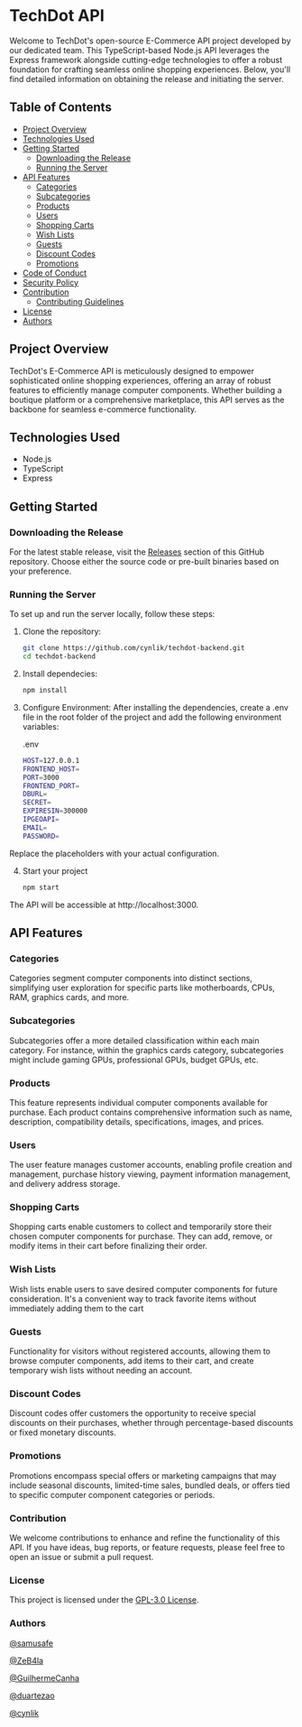 # TechDot API

Welcome to TechDot's open-source E-Commerce API project developed by our dedicated team. This TypeScript-based Node.js API leverages the Express framework alongside cutting-edge technologies to offer a robust foundation for crafting seamless online shopping experiences. Below, you'll find detailed information on obtaining the release and initiating the server.

## Table of Contents
- [Project Overview](#project-overview)
- [Technologies Used](#technologies-used)
- [Getting Started](#getting-started)
  - [Downloading the Release](#downloading-the-release)
  - [Running the Server](#running-the-server)
- [API Features](#api-features)
  - [Categories](#categories)
  - [Subcategories](#subcategories)
  - [Products](#products)
  - [Users](#users)
  - [Shopping Carts](#shopping-carts)
  - [Wish Lists](#wish-lists)
  - [Guests](#guests)
  - [Discount Codes](#discount-codes)
  - [Promotions](#promotions)
- [Code of Conduct](./CODE_OF_CONDUCT.md)
- [Security Policy](./SECURITY.md)
- [Contribution](#contribution)
  - [Contributing Guidelines](./CONTRIBUTING.md)
- [License](#license)
- [Authors](#authors)

## Project Overview

TechDot's E-Commerce API is meticulously designed to empower sophisticated online shopping experiences, offering an array of robust features to efficiently manage computer components. Whether building a boutique platform or a comprehensive marketplace, this API serves as the backbone for seamless e-commerce functionality.

## Technologies Used

- Node.js
- TypeScript
- Express

## Getting Started

### Downloading the Release

For the latest stable release, visit the [Releases](https://github.com/cynlik/techdot-backend/releases) section of this GitHub repository. Choose either the source code or pre-built binaries based on your preference.

### Running the Server

To set up and run the server locally, follow these steps:

1. Clone the repository:

   ```bash
   git clone https://github.com/cynlik/techdot-backend.git
   cd techdot-backend
2. Install dependecies:
   ```bash
   npm install
   ```
3. Configure Environment:
  After installing the dependencies, create a .env file in the root folder of the project and add the following environment variables:
  
   .env
   ```bash
   HOST=127.0.0.1
   FRONTEND_HOST=
   PORT=3000
   FRONTEND_PORT=
   DBURL=
   SECRET=
   EXPIRESIN=300000
   IPGEOAPI=
   EMAIL=
   PASSWORD=

  Replace the placeholders with your actual configuration.

4. Start your project

   ```bash
   npm start

The API will be accessible at http://localhost:3000.

## API Features
### Categories
Categories segment computer components into distinct sections, simplifying user exploration for specific parts like motherboards, CPUs, RAM, graphics cards, and more.

### Subcategories
Subcategories offer a more detailed classification within each main category. For instance, within the graphics cards category, subcategories might include gaming GPUs, professional GPUs, budget GPUs, etc.

### Products
This feature represents individual computer components available for purchase. Each product contains comprehensive information such as name, description, compatibility details, specifications, images, and prices.

### Users
The user feature manages customer accounts, enabling profile creation and management, purchase history viewing, payment information management, and delivery address storage.

### Shopping Carts
Shopping carts enable customers to collect and temporarily store their chosen computer components for purchase. They can add, remove, or modify items in their cart before finalizing their order.

### Wish Lists
Wish lists enable users to save desired computer components for future consideration. It's a convenient way to track favorite items without immediately adding them to the cart

### Guests
Functionality for visitors without registered accounts, allowing them to browse computer components, add items to their cart, and create temporary wish lists without needing an account.

### Discount Codes
Discount codes offer customers the opportunity to receive special discounts on their purchases, whether through percentage-based discounts or fixed monetary discounts.

### Promotions
Promotions encompass special offers or marketing campaigns that may include seasonal discounts, limited-time sales, bundled deals, or offers tied to specific computer component categories or periods.

### Contribution
We welcome contributions to enhance and refine the functionality of this API. If you have ideas, bug reports, or feature requests, please feel free to open an issue or submit a pull request.

### License
This project is licensed under the [GPL-3.0 License](./LICENSE).

### Authors

[@samusafe](https://github.com/samusafe)

[@ZeB4la](https://github.com/ZeB4la)

[@GuilhermeCanha](https://github.com/GuilhermeCanha)

[@duartezao](https://github.com/duartezao)

[@cynlik](https://github.com/cynlik)

